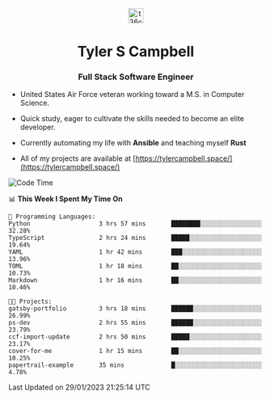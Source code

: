 <p align="center">
<a href="https://www.linkedin.com/in/t36campbell" target="blank"><img align="center" src="https://ik.imagekit.io/t36campbell/Portfolio/linkedin.png.original_m8bbGgPh6.png" alt="t36campbell" height="30" width="30" /></a>
</p>
<h1 align="center">Tyler S Campbell</h1>
<h3 align="center">Full Stack Software Engineer</h3>

* United States Air Force veteran working toward a M.S. in Computer Science.

* Quick study, eager to cultivate the skills needed to become an elite developer.

* Currently automating my life with **Ansible** and teaching myself **Rust**

* All of my projects are available at [https://tylercampbell.space/](https://tylercampbell.space/)

<!--START_SECTION:waka-->
![Code Time](http://img.shields.io/badge/Code%20Time-2%2C129%20hrs%2026%20mins-blue)

📊 **This Week I Spent My Time On** 

```text
💬 Programming Languages: 
Python                   3 hrs 57 mins       ████████░░░░░░░░░░░░░░░░░   32.28% 
TypeScript               2 hrs 24 mins       █████░░░░░░░░░░░░░░░░░░░░   19.64% 
YAML                     1 hr 42 mins        ███░░░░░░░░░░░░░░░░░░░░░░   13.96% 
TOML                     1 hr 18 mins        ██░░░░░░░░░░░░░░░░░░░░░░░   10.73% 
Markdown                 1 hr 16 mins        ██░░░░░░░░░░░░░░░░░░░░░░░   10.46%

🐱‍💻 Projects: 
gatsby-portfolio         3 hrs 18 mins       ██████░░░░░░░░░░░░░░░░░░░   26.99% 
ps-dev                   2 hrs 55 mins       ██████░░░░░░░░░░░░░░░░░░░   23.79% 
ccf-import-update        2 hrs 50 mins       █████░░░░░░░░░░░░░░░░░░░░   23.17% 
cover-for-me             1 hr 15 mins        ██░░░░░░░░░░░░░░░░░░░░░░░   10.25% 
papertrail-example       35 mins             █░░░░░░░░░░░░░░░░░░░░░░░░   4.78%

```


 Last Updated on 29/01/2023 21:25:14 UTC
<!--END_SECTION:waka-->
